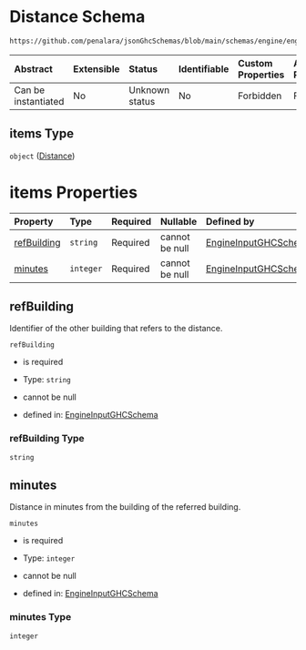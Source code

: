 # Distance Schema

```txt
https://github.com/penalara/jsonGhcSchemas/blob/main/schemas/engine/engineSpecification.schema.json#/properties/buildings/items/properties/distances/items
```



| Abstract            | Extensible | Status         | Identifiable | Custom Properties | Additional Properties | Access Restrictions | Defined In                                                                                               |
| :------------------ | :--------- | :------------- | :----------- | :---------------- | :-------------------- | :------------------ | :------------------------------------------------------------------------------------------------------- |
| Can be instantiated | No         | Unknown status | No           | Forbidden         | Forbidden             | none                | [engineSpecification.schema.json\*](../../../out/engineSpecification.schema.json "open original schema") |

## items Type

`object` ([Distance](enginespecification-properties-buildings-building-properties-distances-distance.md))

# items Properties

| Property                    | Type      | Required | Nullable       | Defined by                                                                                                                                                                                                                                                                                                            |
| :-------------------------- | :-------- | :------- | :------------- | :-------------------------------------------------------------------------------------------------------------------------------------------------------------------------------------------------------------------------------------------------------------------------------------------------------------------- |
| [refBuilding](#refbuilding) | `string`  | Required | cannot be null | [EngineInputGHCSchema](enginespecification-properties-buildings-building-properties-distances-distance-properties-refbuilding.md "https://github.com/penalara/jsonGhcSchemas/blob/main/schemas/engine/engineSpecification.schema.json#/properties/buildings/items/properties/distances/items/properties/refBuilding") |
| [minutes](#minutes)         | `integer` | Required | cannot be null | [EngineInputGHCSchema](enginespecification-properties-buildings-building-properties-distances-distance-properties-minutes.md "https://github.com/penalara/jsonGhcSchemas/blob/main/schemas/engine/engineSpecification.schema.json#/properties/buildings/items/properties/distances/items/properties/minutes")         |

## refBuilding

Identifier of the other building that refers to the distance.

`refBuilding`

*   is required

*   Type: `string`

*   cannot be null

*   defined in: [EngineInputGHCSchema](enginespecification-properties-buildings-building-properties-distances-distance-properties-refbuilding.md "https://github.com/penalara/jsonGhcSchemas/blob/main/schemas/engine/engineSpecification.schema.json#/properties/buildings/items/properties/distances/items/properties/refBuilding")

### refBuilding Type

`string`

## minutes

Distance in minutes from the building of the referred building.

`minutes`

*   is required

*   Type: `integer`

*   cannot be null

*   defined in: [EngineInputGHCSchema](enginespecification-properties-buildings-building-properties-distances-distance-properties-minutes.md "https://github.com/penalara/jsonGhcSchemas/blob/main/schemas/engine/engineSpecification.schema.json#/properties/buildings/items/properties/distances/items/properties/minutes")

### minutes Type

`integer`

